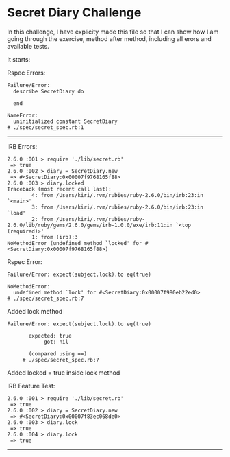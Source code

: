 # Secret Diary Challenge


In this challenge, I have explicity made this file so that I can show how I am going through the exercise, method after method, including all erors and available tests.

It starts:


Rspec Errors:

```
Failure/Error:
  describe SecretDiary do

  end

NameError:
  uninitialized constant SecretDiary
# ./spec/secret_spec.rb:1
```
---

IRB Errors:
```
2.6.0 :001 > require './lib/secret.rb'
 => true
2.6.0 :002 > diary = SecretDiary.new
 => #<SecretDiary:0x00007f9768165f88>
2.6.0 :003 > diary.locked
Traceback (most recent call last):
        4: from /Users/kiri/.rvm/rubies/ruby-2.6.0/bin/irb:23:in `<main>'
        3: from /Users/kiri/.rvm/rubies/ruby-2.6.0/bin/irb:23:in `load'
        2: from /Users/kiri/.rvm/rubies/ruby-2.6.0/lib/ruby/gems/2.6.0/gems/irb-1.0.0/exe/irb:11:in `<top (required)>'
        1: from (irb):3
NoMethodError (undefined method `locked' for #<SecretDiary:0x00007f9768165f88>)
```

Rspec Error:

```
Failure/Error: expect(subject.lock).to eq(true)

NoMethodError:
  undefined method `lock' for #<SecretDiary:0x00007f980eb22ed0>
# ./spec/secret_spec.rb:7
```
Added lock method

```
Failure/Error: expect(subject.lock).to eq(true)

       expected: true
            got: nil

       (compared using ==)
     # ./spec/secret_spec.rb:7
```
Added locked = true inside lock method

IRB Feature Test:

```
2.6.0 :001 > require './lib/secret.rb'
 => true
2.6.0 :002 > diary = SecretDiary.new
 => #<SecretDiary:0x00007f83ec068de0>
2.6.0 :003 > diary.lock
 => true
2.6.0 :004 > diary.lock
 => true
```
---




